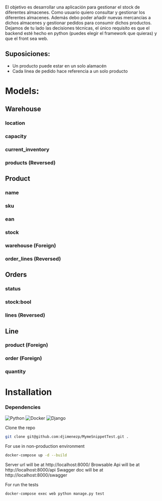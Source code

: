 El objetivo es desarrollar una aplicación para gestionar el stock de diferentes almacenes.
Como usuario quiero consultar y gestionar los diferentes almacenes.
Además debo poder añadir nuevas mercancías a dichos almacenes y gestionar pedidos para consumir dichos productos.
Dejamos de tu lado las decisiones técnicas, el único requisito es que el backend esté hecho en python (puedes elegir el framework que quieras) y que el front sea web.

## Suposiciones:
* Un producto puede estar en un solo alamacén
* Cada linea de pedido hace referencia a un solo producto

# Models:
## Warehouse
### location
### capacity
### current_inventory
### products (Reversed)

## Product
### name
### sku
### ean
### stock
### warehouse (Foreign)
### order_lines (Reversed)

## Orders
### status
### stock:bool
### lines  (Reversed)

## Line
### product (Foreign)
### order  (Foreign)
### quantity

# Installation

### Dependencies
![Python](https://img.shields.io/badge/Python-3.9.2-greenyellow)
![Docker](https://img.shields.io/badge/Docker-3.9.2-blue)
![Django](https://img.shields.io/badge/Django-4.1.1-darkgreen)

Clone the repo 
```sh
git clone git@github.com:djimenezp/MymeSnippetTest.git .
```
For use in non-production environment 
```sh
docker-compose up -d --build
```
Server url will be at http://localhost:8000/
Browsable Api will be at http://localhost:8000/api
Swagger doc will be at http://localhost:8000/swagger

For run the tests
```sh
docker-compose exec web python manage.py test
```

